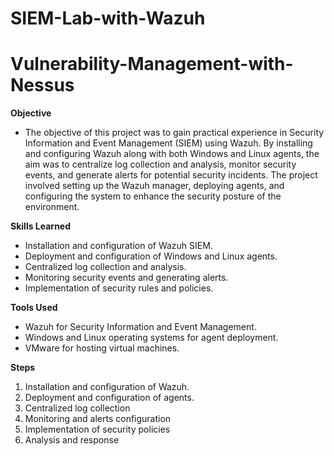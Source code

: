# SIEM-Lab-with-Wazuh
# Vulnerability-Management-with-Nessus
**Objective**

- The objective of this project was to gain practical experience in Security Information and Event Management (SIEM) using Wazuh. By installing and configuring Wazuh along with both Windows and Linux agents, the aim was to centralize log collection and analysis, monitor security events, and generate alerts for potential security incidents. The project involved setting up the Wazuh manager, deploying agents, and configuring the system to enhance the security posture of the environment.


**Skills Learned**

- Installation and configuration of Wazuh SIEM.
- Deployment and configuration of Windows and Linux agents.
- Centralized log collection and analysis.
- Monitoring security events and generating alerts.
- Implementation of security rules and policies.


**Tools Used**

- Wazuh for Security Information and Event Management.
- Windows and Linux operating systems for agent deployment.
- VMware for hosting virtual machines.


**Steps**

1. Installation and configuration of Wazuh.
2. Deployment and configuration of agents.
3. Centralized log collection
4. Monitoring and alerts configuration
5. Implementation of security policies
6. Analysis and response













